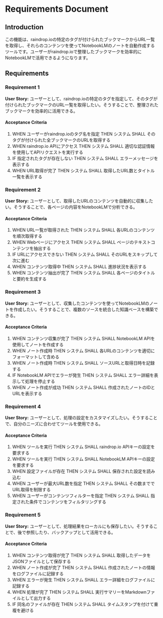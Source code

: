 # Requirements Document

## Introduction

この機能は、raindrop.ioの特定のタグが付けられたブックマークからURL一覧を取得し、それらのコンテンツを使ってNotebookLMのノートを自動作成するツールです。ユーザーがraindrop.ioで整理したブックマークを効率的にNotebookLMで活用できるようになります。

## Requirements

### Requirement 1

**User Story:** ユーザーとして、raindrop.ioの特定のタグを指定して、そのタグが付けられたブックマークのURL一覧を取得したい。そうすることで、整理されたブックマークを効率的に活用できる。

#### Acceptance Criteria

1. WHEN ユーザーがraindrop.ioのタグ名を指定 THEN システム SHALL そのタグが付けられた全ブックマークのURLを取得する
2. WHEN raindrop.io APIにアクセス THEN システム SHALL 適切な認証情報を使用してAPIリクエストを実行する
3. IF 指定されたタグが存在しない THEN システム SHALL エラーメッセージを表示する
4. WHEN URL取得が完了 THEN システム SHALL 取得したURL数とタイトル一覧を表示する

### Requirement 2

**User Story:** ユーザーとして、取得したURLのコンテンツを自動的に収集したい。そうすることで、各ページの内容をNotebookLMで分析できる。

#### Acceptance Criteria

1. WHEN URL一覧が取得された THEN システム SHALL 各URLのコンテンツを順次取得する
2. WHEN Webページにアクセス THEN システム SHALL ページのテキストコンテンツを抽出する
3. IF URLにアクセスできない THEN システム SHALL そのURLをスキップして次に進む
4. WHEN コンテンツ取得中 THEN システム SHALL 進捗状況を表示する
5. WHEN コンテンツ抽出が完了 THEN システム SHALL 各ページのタイトルと要約を生成する

### Requirement 3

**User Story:** ユーザーとして、収集したコンテンツを使ってNotebookLMのノートを作成したい。そうすることで、複数のソースを統合した知識ベースを構築できる。

#### Acceptance Criteria

1. WHEN コンテンツ収集が完了 THEN システム SHALL NotebookLM APIを使用してノートを作成する
2. WHEN ノート作成時 THEN システム SHALL 各URLのコンテンツを適切にフォーマットして含める
3. WHEN ノート作成時 THEN システム SHALL ソースURLと取得日時を記録する
4. IF NotebookLM APIでエラーが発生 THEN システム SHALL エラー詳細を表示して処理を停止する
5. WHEN ノート作成が成功 THEN システム SHALL 作成されたノートのIDとURLを表示する

### Requirement 4

**User Story:** ユーザーとして、処理の設定をカスタマイズしたい。そうすることで、自分のニーズに合わせてツールを使用できる。

#### Acceptance Criteria

1. WHEN ツールを実行 THEN システム SHALL raindrop.io APIキーの設定を要求する
2. WHEN ツールを実行 THEN システム SHALL NotebookLM APIキーの設定を要求する
3. WHEN 設定ファイルが存在 THEN システム SHALL 保存された設定を読み込む
4. WHEN ユーザーが最大URL数を指定 THEN システム SHALL その数まででURL取得を制限する
5. WHEN ユーザーがコンテンツフィルターを指定 THEN システム SHALL 指定された条件でコンテンツをフィルタリングする

### Requirement 5

**User Story:** ユーザーとして、処理結果をローカルにも保存したい。そうすることで、後で参照したり、バックアップとして活用できる。

#### Acceptance Criteria

1. WHEN コンテンツ取得が完了 THEN システム SHALL 取得したデータをJSONファイルとして保存する
2. WHEN ノート作成が完了 THEN システム SHALL 作成されたノートの情報をログファイルに記録する
3. WHEN エラーが発生 THEN システム SHALL エラー詳細をログファイルに記録する
4. WHEN 処理が完了 THEN システム SHALL 実行サマリーをMarkdownファイルとして出力する
5. IF 同名のファイルが存在 THEN システム SHALL タイムスタンプを付けて重複を避ける